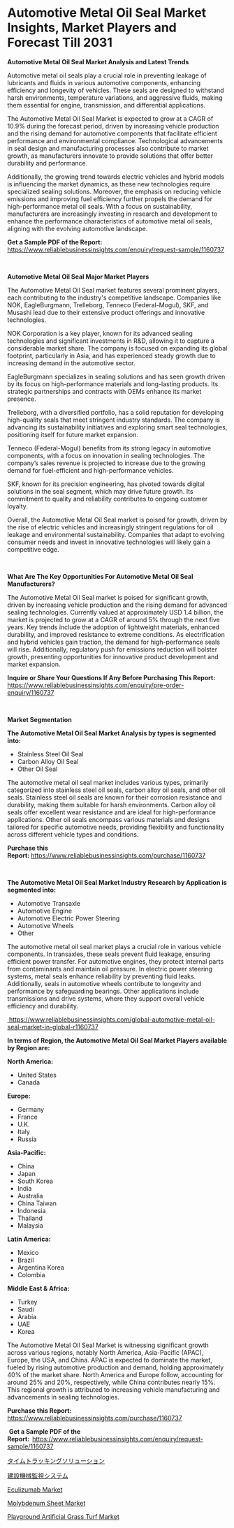 <p><h1>Automotive Metal Oil Seal Market Insights, Market Players and Forecast Till 2031</h1></p><p><strong>Automotive Metal Oil Seal Market Analysis and Latest Trends</strong></p>
<p><p>Automotive metal oil seals play a crucial role in preventing leakage of lubricants and fluids in various automotive components, enhancing efficiency and longevity of vehicles. These seals are designed to withstand harsh environments, temperature variations, and aggressive fluids, making them essential for engine, transmission, and differential applications.</p><p>The Automotive Metal Oil Seal Market is expected to grow at a CAGR of 10.9% during the forecast period, driven by increasing vehicle production and the rising demand for automotive components that facilitate efficient performance and environmental compliance. Technological advancements in seal design and manufacturing processes also contribute to market growth, as manufacturers innovate to provide solutions that offer better durability and performance.</p><p>Additionally, the growing trend towards electric vehicles and hybrid models is influencing the market dynamics, as these new technologies require specialized sealing solutions. Moreover, the emphasis on reducing vehicle emissions and improving fuel efficiency further propels the demand for high-performance metal oil seals. With a focus on sustainability, manufacturers are increasingly investing in research and development to enhance the performance characteristics of automotive metal oil seals, aligning with the evolving automotive landscape.</p></p>
<p><strong>Get a Sample PDF of the Report:&nbsp;</strong> <a href="https://www.reliablebusinessinsights.com/enquiry/request-sample/1160737">https://www.reliablebusinessinsights.com/enquiry/request-sample/1160737</a></p>
<p>&nbsp;</p>
<p><strong>Automotive Metal Oil Seal Major Market Players</strong></p>
<p><p>The Automotive Metal Oil Seal market features several prominent players, each contributing to the industry's competitive landscape. Companies like NOK, EagleBurgmann, Trelleborg, Tenneco (Federal-Mogul), SKF, and Musashi lead due to their extensive product offerings and innovative technologies.</p><p>NOK Corporation is a key player, known for its advanced sealing technologies and significant investments in R&D, allowing it to capture a considerable market share. The company is focused on expanding its global footprint, particularly in Asia, and has experienced steady growth due to increasing demand in the automotive sector.</p><p>EagleBurgmann specializes in sealing solutions and has seen growth driven by its focus on high-performance materials and long-lasting products. Its strategic partnerships and contracts with OEMs enhance its market presence.</p><p>Trelleborg, with a diversified portfolio, has a solid reputation for developing high-quality seals that meet stringent industry standards. The company is advancing its sustainability initiatives and exploring smart seal technologies, positioning itself for future market expansion.</p><p>Tenneco (Federal-Mogul) benefits from its strong legacy in automotive components, with a focus on innovation in sealing technologies. The company’s sales revenue is projected to increase due to the growing demand for fuel-efficient and high-performance vehicles.</p><p>SKF, known for its precision engineering, has pivoted towards digital solutions in the seal segment, which may drive future growth. Its commitment to quality and reliability contributes to ongoing customer loyalty.</p><p>Overall, the Automotive Metal Oil Seal market is poised for growth, driven by the rise of electric vehicles and increasingly stringent regulations for oil leakage and environmental sustainability. Companies that adapt to evolving consumer needs and invest in innovative technologies will likely gain a competitive edge.</p></p>
<p>&nbsp;</p>
<p><strong>What Are The Key Opportunities For Automotive Metal Oil Seal Manufacturers?</strong></p>
<p><p>The Automotive Metal Oil Seal market is poised for significant growth, driven by increasing vehicle production and the rising demand for advanced sealing technologies. Currently valued at approximately USD 1.4 billion, the market is projected to grow at a CAGR of around 5% through the next five years. Key trends include the adoption of lightweight materials, enhanced durability, and improved resistance to extreme conditions. As electrification and hybrid vehicles gain traction, the demand for high-performance seals will rise. Additionally, regulatory push for emissions reduction will bolster growth, presenting opportunities for innovative product development and market expansion.</p></p>
<p><strong>Inquire or Share Your Questions If Any Before Purchasing This Report:</strong> <a href="https://www.reliablebusinessinsights.com/enquiry/pre-order-enquiry/1160737">https://www.reliablebusinessinsights.com/enquiry/pre-order-enquiry/1160737</a></p>
<p>&nbsp;</p>
<p><strong>Market Segmentation</strong></p>
<p><strong>The Automotive Metal Oil Seal Market Analysis by types is segmented into:</strong></p>
<p><ul><li>Stainless Steel Oil Seal</li><li>Carbon Alloy Oil Seal</li><li>Other Oil Seal</li></ul></p>
<p><p>The automotive metal oil seal market includes various types, primarily categorized into stainless steel oil seals, carbon alloy oil seals, and other oil seals. Stainless steel oil seals are known for their corrosion resistance and durability, making them suitable for harsh environments. Carbon alloy oil seals offer excellent wear resistance and are ideal for high-performance applications. Other oil seals encompass various materials and designs tailored for specific automotive needs, providing flexibility and functionality across different vehicle types and conditions.</p></p>
<p><strong>Purchase this Report:&nbsp;</strong><a href="https://www.reliablebusinessinsights.com/purchase/1160737">https://www.reliablebusinessinsights.com/purchase/1160737</a></p>
<p>&nbsp;</p>
<p><strong>The Automotive Metal Oil Seal Market Industry Research by Application is segmented into:</strong></p>
<p><ul><li>Automotive Transaxle</li><li>Automotive Engine</li><li>Automotive Electric Power Steering</li><li>Automotive Wheels</li><li>Other</li></ul></p>
<p><p>The automotive metal oil seal market plays a crucial role in various vehicle components. In transaxles, these seals prevent fluid leakage, ensuring efficient power transfer. For automotive engines, they protect internal parts from contaminants and maintain oil pressure. In electric power steering systems, metal seals enhance reliability by preventing fluid leaks. Additionally, seals in automotive wheels contribute to longevity and performance by safeguarding bearings. Other applications include transmissions and drive systems, where they support overall vehicle efficiency and durability.</p></p>
<p><a href="https://www.reliablebusinessinsights.com/global-automotive-metal-oil-seal-market-in-global-r1160737">&nbsp;https://www.reliablebusinessinsights.com/global-automotive-metal-oil-seal-market-in-global-r1160737</a></p>
<p><strong>In terms of Region, the Automotive Metal Oil Seal Market Players available by Region are:</strong></p>
<p>
    <p> <strong> North America: </strong>
        <ul>
            <li>United States</li>
            <li>Canada</li>
        </ul>
        </p> 
    <p> <strong> Europe: </strong>
        <ul>
            <li>Germany</li>
            <li>France</li>
            <li>U.K.</li>
            <li>Italy</li>
            <li>Russia</li>
        </ul>
        </p> 
    <p> <strong> Asia-Pacific: </strong>
        <ul>
            <li>China</li>
            <li>Japan</li>
            <li>South Korea</li>
            <li>India</li>
            <li>Australia</li>
            <li>China Taiwan</li>
            <li>Indonesia</li>
            <li>Thailand</li>
            <li>Malaysia</li>
        </ul>
        </p> 
    <p> <strong> Latin America: </strong>
        <ul>
            <li>Mexico</li>
            <li>Brazil</li>
            <li>Argentina Korea</li>
            <li>Colombia</li>
        </ul>
        </p> 
    <p> <strong> Middle East & Africa: </strong>
        <ul>
            <li>Turkey</li>
            <li>Saudi</li>
            <li>Arabia</li>
            <li>UAE</li>
            <li>Korea</li>
        </ul>
    </p>
    </p>
<p><p>The Automotive Metal Oil Seal Market is witnessing significant growth across various regions, notably North America, Asia-Pacific (APAC), Europe, the USA, and China. APAC is expected to dominate the market, fueled by rising automotive production and demand, holding approximately 40% of the market share. North America and Europe follow, accounting for around 25% and 20%, respectively, while China contributes nearly 15%. This regional growth is attributed to increasing vehicle manufacturing and advancements in sealing technologies.</p></p>
<p><strong>Purchase this Report: </strong><a href="https://www.reliablebusinessinsights.com/purchase/1160737">https://www.reliablebusinessinsights.com/purchase/1160737</a></p>
<p>&nbsp;<strong>Get a Sample PDF of the Report:&nbsp;&nbsp;</strong><a href="https://www.reliablebusinessinsights.com/enquiry/request-sample/1160737">https://www.reliablebusinessinsights.com/enquiry/request-sample/1160737</a></p>
<p><strong></strong></p>
<p><p><a href="https://medium.com/@shume96/time-tracking-solution-market-%E3%81%AE%E3%82%B0%E3%83%AD%E3%83%BC%E3%83%90%E3%83%AB%E5%B8%82%E5%A0%B4%E6%A6%82%E8%A6%81%E3%81%AF-%E4%B8%96%E7%95%8C%E3%81%8A%E3%82%88%E3%81%B3%E4%B8%BB%E8%A6%81%E5%B8%82%E5%A0%B4%E3%81%AB%E3%81%8A%E3%81%91%E3%82%8B%E6%A5%AD%E7%95%8C%E3%81%AB%E5%BD%B1%E9%9F%BF%E3%82%92%E4%B8%8E%E3%81%88%E3%82%8B%E4%B8%BB%E8%A6%81%E3%81%AA%E3%83%88%E3%83%AC%E3%83%B3%E3%83%89%E3%81%AB%E3%81%A4%E3%81%84%E3%81%A6-%E7%8B%AC%E8%87%AA%E3%81%AE%E8%A6%96%E7%82%B9%E3%82%92%E6%8F%90%E4%BE%9B%E3%81%97%E3%81%BE%E3%81%99-ee65464e3d2b">タイムトラッキングソリューション</a></p><p><a href="https://medium.com/@ursulastark1948/construction-equipment-monitoring-system-c1a46fb3dee4">建設機械監視システム</a></p><p><a href="https://issuu.com/reportprime-2/docs/eculizumab-market-size-2030.pptx_cda4b92e693350">Eculizumab Market</a></p><p><a href="https://issuu.com/reportprime-2/docs/molybdenum-sheet-market-size-2030.p_7f3a31d330208f">Molybdenum Sheet Market</a></p><p><a href="https://www.linkedin.com/pulse/playground-artificial-grass-turf-market-research-report-includes-sk5rf?trackingId=j4dFTS42ROyZXhhdoWFPzg%3D%3D">Playground Artificial Grass Turf Market</a></p></p>